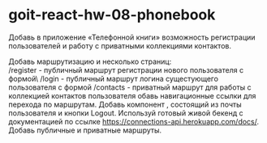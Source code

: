 # goit-react-hw-08-phonebook

Добавь в приложение «Телефонной книги» возможность регистрации пользователей и работу с приватными
коллекциями контактов.

Добавь маршрутизацию и несколько страниц:\
/register - публичный маршрут регистрации нового пользователя с формой\  /login - публичный маршрут логина сущестующего пользователя с формой  /contacts - приватный маршрут для работы с коллекцией контактов пользователя обавь навигационные ссылки для перехода по маршрутам.  Добавь компонент <UserMenu>, состоящий из почты пользователя и кнопки Logout.  Используй готовый живой бекенд с документацией по ссылке https://connections-api.herokuapp.com/docs/.  Добавь публичные и приватные маршруты.
